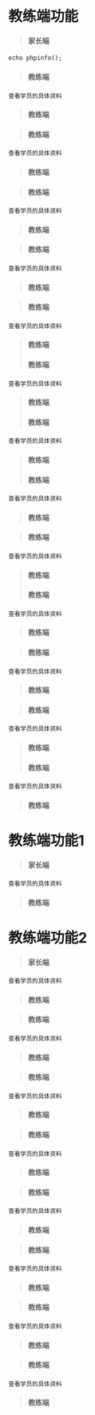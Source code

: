 # 教练端功能


> #### 家长端

```
echo phpinfo();
```

> #### 教练端
```
查看学员的具体资料
```

> #### 教练端


> #### 教练端
```
查看学员的具体资料
```

> #### 教练端


> #### 教练端
```
查看学员的具体资料
```

> #### 教练端

> #### 教练端
```
查看学员的具体资料
```

> #### 教练端

> #### 教练端
```
查看学员的具体资料
```

> #### 教练端
> #### 教练端
```
查看学员的具体资料
```

> #### 教练端
> #### 教练端
```
查看学员的具体资料
```

> #### 教练端
> #### 教练端
```
查看学员的具体资料
```

> #### 教练端

> #### 教练端
```
查看学员的具体资料
```

> #### 教练端
> #### 教练端
```
查看学员的具体资料
```

> #### 教练端

> #### 教练端
```
查看学员的具体资料
```

> #### 教练端

> #### 教练端
```
查看学员的具体资料
```

> #### 教练端
> #### 教练端
```
查看学员的具体资料
```

> #### 教练端


# 教练端功能1


> #### 家长端

```
查看学员的具体资料
```

> #### 教练端

# 教练端功能2


> #### 家长端

```
查看学员的具体资料
```

> #### 教练端

> #### 教练端
```
查看学员的具体资料
```

> #### 教练端

> #### 教练端
```
查看学员的具体资料
```

> #### 教练端


> #### 教练端
```
查看学员的具体资料
```

> #### 教练端


> #### 教练端
```
查看学员的具体资料
```

> #### 教练端

> #### 教练端
```
查看学员的具体资料
```

> #### 教练端

> #### 教练端
```
查看学员的具体资料
```

> #### 教练端

> #### 教练端
```
查看学员的具体资料
```

> #### 教练端